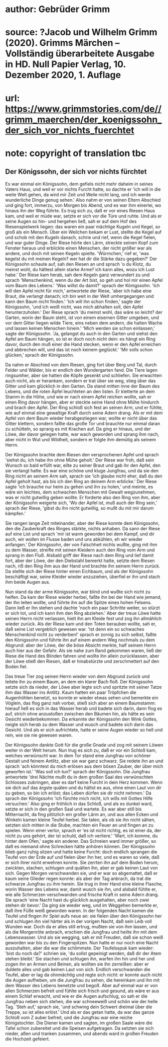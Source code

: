 # author: Gebrüder Grimm
# source: ?Jacob und Wilhelm Grimm (2020). Grimms Märchen – Vollständig überarbeitete Ausgabe in HD. Null Papier Verlag, 10. Dezember 2020, 1. Auflage
# url: https://www.grimmstories.com/de//grimm_maerchen/der_koenigssohn_der_sich_vor_nichts_fuerchtet
# note: copyright of translation tbc

## Der Königssohn, der sich vor nichts fürchtet 

Es war einmal ein Königssohn, dem gefiels nicht mehr daheim in seines
Vaters Haus, und weil er vor nichts Furcht hatte, so dachte er 'ich
will in die weite Welt gehen, da wird mir Zeit und Weile nicht lang, und
ich werde wunderliche Dinge genug sehen.' Also nahm er von seinen
Eltern Abschied und ging fort, immerzu, von Morgen bis Abend, und es war
ihm einerlei, wo hinaus ihn der Weg führte. Es trug sich zu, daß er vor
eines Riesen Haus kam, und weil er müde war, setzte er sich vor die Türe
und ruhte. Und als er seine Augen so hin- und hergehen ließ, sah er auf
dem Hof des Riesenspielwerk liegen: das waren ein paar mächtige Kugeln
und Kegel, so groß als ein Mensch. Über ein Weilchen bekam er Lust,
stellte die Kegel auf und schob mit den Kugeln danach, schrie und rief,
wenn die Kegel fielen, und war guter Dinge. Der Riese hörte den Lärm,
streckte seinen Kopf zum Fenster heraus und erblickte einen Menschen,
der nicht größer war als andere, und doch mit seinen Kegeln spielte.
'Würmchen,' rief er, 'was kegelst du mit meinen Kegeln? wer hat dir
die Stärke dazu gegeben?' Der Königssohn schaute auf, sah den Riesen an
und sprach 'o du Klotz, du meinst wohl, du hättest allein starke Arme?
ich kann alles, wozu ich Lust habe.' Der Riese kam herab, sah dem
Kegeln ganz verwundert zu und sprach 'Menschenkind, wenn du der Art
bist, so geh und hol mir einen Apfel vom Baum des Lebens.' 'Was willst
du damit?' sprach der Königssohn. 'Ich will den Apfel nicht für
mich,' antwortete der Riese, 'aber ich habe eine Braut, die verlangt
danach; ich bin weit in der Welt umhergegangen und kann den Baum nicht
finden.' 'Ich will ihn schon finden,' sagte der Königssohn, 'und ich
weiß nicht, was mich abhalten soll, den Apfel herunterzuholen.' Der
Riese sprach 'du meinst wohl, das wäre so leicht? der Garten, worin der
Baum steht, ist von einem eisernen Gitter umgeben, und vor dem Gitter
liegen wilde Tiere, eins neben dem andern, die halten Wache und lassen
keinen Menschen hinein.' 'Mich werden sie schon einlassen,' sagte der
Königssohn. 'Ja, gelangst du auch in den Garten und siehst den Apfel am
Baum hängen, so ist er doch noch nicht dein: es hängt ein Ring davor,
durch den muß einer die Hand stecken, wenn er den Apfel erreichen und
abbrechen will, und das ist noch keinem geglückt.' 'Mir solls schon
glücken,' sprach der Königssohn.

Da nahm er Abschied von dem Riesen, ging fort über Berg und Tal, durch
Felder und Wälder, bis er endlich den Wundergarten fand. Die Tiere lagen
ringsumher, aber sie hatten die Köpfe gesenkt und schliefen. Sie
erwachten auch nicht, als er herankam, sondern er trat über sie weg,
stieg über das Gitter und kam glücklich in den Garten. Da stand mitten
inne der Baum des Lebens, und die roten Äpfel leuchteten an den listen.
Er kletterte an dem Stamm in die Höhe, und wie er nach einem Apfel
reichen wollte, sah er einen Ring davor hängen, aber er steckte seine
Hand ohne Mühe hindurch und brach den Apfel. Der Ring schloß sich fest
an seinen Arm, und er fühlte, wie auf einmal eine gewaltige Kraft durch
seine Adern drang. Als er mit dem Apfel von dem Baum wieder
herabgestiegen war, wollte er nicht über das Gitter klettern, sondern
faßte das große Tor und brauchte nur einmal daran zu schütteln, so
sprang es mit Krachen auf. Da ging er hinaus, und der Löwe, der davor
gelegen hatte, war wach geworden und sprang ihm nach, aber nicht in Wut
und Wildheit, sondern er folgte ihm demütig als seinem Herrn.

Der Königssohn brachte dem Riesen den versprochenen Apfel und sprach
'siehst du, ich habe ihn ohne Mühe geholt.' Der Riese war froh, daß
sein Wunsch so bald erfüllt war, eilte zu seiner Braut und gab ihr den
Apfel, den sie verlangt hatte. Es war eine schöne und kluge Jungfrau,
und da sie den Ring nicht an seinem Arm sah, sprach sie 'ich glaube
nicht eher, daß du den Apfel geholt hast, als bis ich den Ring an deinem
Arm erblicke.' Der Riese sagte 'ich brauche nur heim zu gehen und ihn
zu holen,' und meinte, es wäre ein leichtes, dem schwachen Menschen mit
Gewalt wegzunehmen, was er nicht gutwillig geben wollte. Er forderte
also den Ring von ihm, aber der Königssohn weigerte sich, 'Wo der Apfel
ist, muß auch der Ring sein,' sprach der Riese, 'gibst du ihn nicht
gutwillig, so mußt du mit mir darum kämpfen.'

Sie rangen lange Zeit miteinander, aber der Riese konnte dem Königssohn,
den die Zauberkraft des Ringes stärkte, nichts anhaben. Da sann der
Riese auf eine List und sprach 'mir ist warm geworden bei dem Kampf,
und dir auch, wir wollen im Flusse baden und uns abkühlen, eh wir wieder
anfangen.' Der Königssohn, der von Falschheit nichts wußte, ging mit
ihm zu dem Wasser, streifte mit seinen Kleidern auch den Ring vom Arm
und sprang in den Fluß. Alsbald griff der Riese nach dem Ring und lief
damit fort, aber der Löwe, der den Diebstahl bemerkt hatte, setzte dem
Riesen nach, riß den Ring ihm aus der Hand und brachte ihn seinem Herrn
zurück. Da stellte sich der Riese hinter einen Eichbaum, und als der
Königssohn beschäftigt war, seine Kleider wieder anzuziehen, überfiel er
ihn und stach ihm beide Augen aus.

Nun stand da der arme Königssohn, war blind und wußte sich nicht zu
helfen. Da kam der Riese wieder herbei, faßte ihn bei der Hand wie
jemand, der ihn leiten wollte, und führte ihn auf die Spitze eines hohen
Felsens. Dann ließ er ihn stehen und dachte 'noch ein paar Schritte
weiter, so stürzt er sich tot, und ich kann ihm den Ring abziehen.'
Aber der treue Löwe hatte seinen Herrn nicht verlassen, hielt ihn am
Kleide fest und zog ihn allmählich wieder zurück. Als der Riese kam und
den Toten berauben wollte, sah er, daß seine List vergeblich gewesen
war. 'Ist denn ein so schwaches Menschenkind nicht zu verderben!'
sprach er zornig zu sich selbst, faßte den Königssohn und führte ihn auf
einem andern Weg nochmals zu dem Abgrund: aber der Löwe, der die böse
Absicht merkte, half seinem Herrn auch hier aus der Gefahr. Als sie nahe
zum Rand gekommen waren, ließ der Riese die Hand des Blinden fahren und
wollte ihn allein zurücklassen, aber der Löwe stieß den Riesen, daß er
hinabstürzte und zerschmettert auf den Boden fiel.

Das treue Tier zog seinen Herrn wieder von dem Abgrund zurück und
leitete ihn zu einem Baum, an dem ein klarer Bach floß. Der Königssohn
setzte sich da nieder, der Löwe aber legte sich und spritzte mit seiner
Tatze ihm das Wasser ins Antlitz. Kaum hatten ein paar Tröpfchen die
Augenhöhlen benetzt, so konnte er wieder etwas sehen und bemerkte ein
Vöglein, das flog ganz nah vorbei, stieß sich aber an einem Baumstamm:
hierauf ließ es sich in das Wasser herab und badete sich darin, dann
flog es auf, strich ohne anzustoßen zwischen den Bäumen hin, als hätte
es sein Gesicht wiederbekommen. Da erkannte der Königssohn den Wink
Gottes, neigte sich herab zu dem Wasser und wusch und badete sich darin
das Gesicht. Und als er sich aufrichtete, hatte er seine Augen wieder so
hell und rein, wie sie nie gewesen waren.

Der Königssohn dankte Gott für die große Gnade und zog mit seinem Löwen
weiter in der Welt herum. Nun trug es sich zu, daß er vor ein Schloß
kam, welches verwünscht war. In dem Tor stand eine Jungfrau von schöner
Gestalt und feinem Antlitz, aber sie war ganz schwarz. Sie redete ihn an
und sprach 'ach könntest du mich erlösen aus dem bösen Zauber, der über
mich geworfen ist.' 'Was soll ich tun?' sprach der Königssohn. Die
Jungfrau antwortete 'drei Nächte mußt du in dem großen Saal des
verwünschten Schlosses zubringen, aber es darf keine Furcht in dein Herz
kommen. Wenn sie dich auf das ärgste quälen und du hältst es aus, ohne
einen Laut von dir zu geben, so bin ich erlöst; das Leben dürfen sie dir
nicht nehmen.' Da sprach der Königssohn 'ich fürchte mich nicht, ich
wills mit Gottes Hilfe versuchen.' Also ging er fröhlich in das Schloß,
und als es dunkel ward, setzte er sich in den großen Saal und wartete.
Es war aber still bis Mitternacht, da fing plötzlich ein großer Lärm an,
und aus allen Ecken und Winkeln kamen kleine Teufel herbei. Sie taten,
als ob sie ihn nicht sähen, setzten sich mitten in die Stube, machten
ein Feuer an und fingen an zu spielen. Wenn einer verlor, sprach er 'es
ist nicht richtig, es ist einer da, der nicht zu uns gehört, der ist
schuld, daß ich verliere.' 'Wart, ich komme, du hinter dem Ofen,'
sagte ein anderer. Das Schreien ward immer größer, so daß es niemand
ohne Schrecken hätte anhören können. Der Königssohn blieb ganz ruhig
sitzen und hatte keine Furcht: doch endlich sprangen die Teufel von der
Erde auf und fielen über ihn her, und es waren so viele, daß er sich
ihrer nicht erwehren konnte. Sie zerrten ihn auf dem Boden herum,
zwickten, stachen, schlugen und quälten ihn, aber er gab keinen Laut von
sich. Gegen Morgen verschwanden sie, und er war so abgemattet, daß er
kaum seine Glieder regen konnte: als aber der Tag anbrach, da trat die
schwarze Jungfrau zu ihm herein. Sie trug in ihrer Hand eine kleine
Flasche, worin Wasser des Lebens war, damit wusch sie ihn, und alsbald
fühlte er, wie alle Schmerzen verschwanden und frische Kraft in seine
Adern drang. Sie sprach 'eine Nacht hast du glücklich ausgehalten, aber
noch zwei stehen dir bevor.' Da ging sie wieder weg, und im Weggehen
bemerkte er, daß ihre Füße weiß geworden waren. In der folgenden Nacht
kamen die Teufel und fingen ihr Spiel aufs neue an: sie fielen über den
Königssohn her und schlugen ihn viel härter als in der vorigen Nacht,
daß sein Leib voll Wunden war. Doch da er alles still ertrug, mußten sie
von ihm lassen, und als die Morgenröte anbrach, erschien die Jungfrau
und heilte ihn mit dem Lebenswasser. Und als sie wegging, sah er mit
Freuden, daß sie schon weiß geworden war bis zu den Fingerspitzen. Nun
hatte er nur noch eine Nacht auszuhalten, aber die war die schlimmste.
Der Teufelsspuk kam wieder: 'bist du noch da?' schrien sie, 'du
sollst gepeinigt werden, daß dir der Atem stehen bleibt.' Sie stachen
und schlugen ihn, warfen ihn hin und her und zogen ihn an Armen und
Beinen, als wollten sie ihn zerreißen: aber er duldete alles und gab
keinen Laut von sich. Endlich verschwanden die Teufel, aber er lag da
ohnmächtig und regte sich nicht: er konnte auch nicht die Augen
aufheben, um die Jungfrau zu sehen, die hereinkam und ihn mit dem Wasser
des Lebens benetzte und begoß. Aber auf einmal war er von allen
Schmerzen befreit und fühlte sich frisch und gesund, als wäre er aus
einem Schlaf erwacht, und wie er die Augen aufschlug, so sah er die
Jungfrau neben sich stehen, die war schneeweiß und schön wie der helle
Tag. 'Steh auf,' sprach sie, 'und schwing dein Schwert dreimal über
die Treppe, so ist alles erlöst.' Und als er das getan hatte, da war
das ganze Schloß vom Z auber befreit, und die Jungfrau war eine reiche
Königstochter. Die Diener kamen und sagten, im großen Saale wäre die
Tafel schon zubereitet und die Speisen aufgetragen. Da setzten sie sich
nieder, aßen und tranken zusammen, und abends ward in großen Freuden die
Hochzeit gefeiert.
